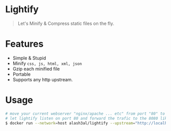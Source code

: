 Lightify
=========
> Let's Minify &amp; Compress static files on the fly.

Features
==========
- Simple &amp; Stupid
- Minify `css, js, html, xml, json`
- Gzip each minified file
- Portable
- Supports any http upstream.

Usage
======
```bash
# move your current webserver "nginx/apache ... etc" from port "80" to i.e "8080"
# let lightify listen on port 80 and forward the trafic to the 8080 like this:
$ docker run --network=host alash3al/lightify --upstream="http://localhost:8080"
```